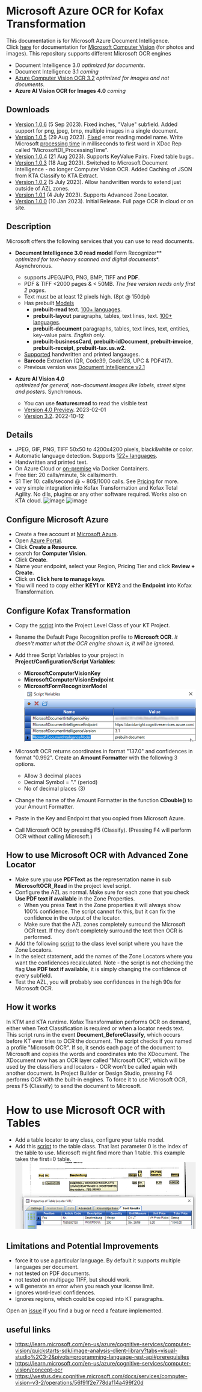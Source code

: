 # Microsoft Azure OCR for Kofax Transformation
This documentation is for Microsoft Azure Document Intelligence.  
Click [here](https://github.com/KofaxTransformation/MicrosoftOCR/tree/Microsoft-Computer-Vision#readme) for documentation for [Microsoft Computer Vision](https://github.com/KofaxTransformation/MicrosoftOCR/tree/Microsoft-Computer-Vision#readme) (for photos and images).
This repository supports different Microsoft OCR engines
* Document Intelligence 3.0 *optimized for documents*.
* Document Intelligence 3.1 *coming*
* [Azure Computer Vision OCR 3.2](https://github.com/KofaxTransformation/MicrosoftOCR/tree/Computer-Vision-OCR-3.2) *optimized for images and not documents*.
* **Azure AI Vision OCR for Images 4.0** *coming*
## Downloads
* [Version 1.0.6](https://github.com/KofaxTransformation/MicrosoftOCR/releases/tag/1.0.6) (5 Sep 2023). Fixed inches, "Value" subfield. Added support for png, jpeg, bmp, multiple images in a single document.
* [Version 1.0.5](https://github.com/KofaxTransformation/MicrosoftOCR/releases/tag/1.0.5) (29 Aug 2023). [Fixed](https://github.com/KofaxTransformation/MicrosoftOCR/commit/62a36fca545373683e7cd807bb3532779e0661e7) error reading model name. Write Microsoft [processing time](https://github.com/KofaxTransformation/MicrosoftOCR/commit/2a1d43c79cd34010817dcc8f64003387a3cb7391) in milliseconds to first word in XDoc Rep called "MicrosoftDI_ProcessingTime".
* [Version 1.0.4](https://github.com/KofaxTransformation/MicrosoftOCR/releases/tag/1.0.4) (21 Aug 2023). Supports KeyValue Pairs. Fixed table bugs..
* [Version 1.0.3](https://github.com/KofaxTransformation/MicrosoftOCR/releases/tag/1.0.3) (18 Aug 2023). Switched to Microsoft Document Intelligence - no longer Computer Vision OCR. Added Caching of JSON from KTA Classify to KTA Extract.
* [Version 1.0.2](https://github.com/KofaxTransformation/MicrosoftOCR/releases/tag/1.0.2) (5 July 2023). Allow handwritten words to extend just outside of AZL zones.
* [Version 1.0.1](https://github.com/KofaxTransformation/MicrosoftOCR/releases/tag/1.0.1) (4 July 2023). Supports Advanced Zone Locator.
* [Version 1.0.0](https://github.com/KofaxTransformation/MicrosoftOCR/releases/tag/1.0.0)  (10 Jan 2023). Initial Release. Full page OCR in cloud or on site.
## Description
Microsoft offers the following services that you can use to read documents.
* **Document Intelligence 3.0 read model** Form Recognizer**  
    *optimized for text-heavy scanned and digital documents**. Asynchronous.
    * supports JPEG/JPG, PNG, BMP, TIFF and **PDF**.
    * PDF & TIFF <2000 pages & < 50MB. *The free version reads only first 2 pages*.
    * Text must be at least 12 pixels high. (8pt @ 150dpi)
    * Has prebuilt [Models](https://learn.microsoft.com/en-us/azure/ai-services/document-intelligence/how-to-guides/use-sdk-rest-api?view=doc-intel-3.0.0&preserve-view=true&tabs=windows&pivots=programming-language-rest-api#analyze-documents-and-get-results)
      * **prebuilt-read** text. [100+ languages](https://docs.microsoft.com/en-us/azure/applied-ai-services/form-recognizer/language-support).
      * **prebuilt-layout** paragraphs, tables, text lines, text. [100+ languages](https://docs.microsoft.com/en-us/azure/applied-ai-services/form-recognizer/language-support).
      * **prebuilt-document** paragraphs, tables, text lines, text, entities, key-value pairs. *English only*.
      * **prebuilt-businessCard**, **prebuilt-idDocument**, **prebuilt-invoice**, **prebuilt-receipt**, **prebuilt-tax.us.w2**.
    * [Supported](https://learn.microsoft.com/en-us/azure/ai-services/document-intelligence/language-support?view=doc-intel-3.0.0) handwritten and printed langauges.
    * **Barcode** Extraction (QR, Code39, Code128, UPC & PDF417).
    * Previous version was [Document Intelligence v2.1](https://learn.microsoft.com/en-us/azure/ai-services/document-intelligence/how-to-guides/use-sdk-rest-api?view=doc-intel-2.1.0&preserve-view=true&tabs=windows&pivots=programming-language-rest-api)

  
  
* **Azure AI Vision 4.0**  
    *optimized for general, non-document images like labels, street signs and posters.* Synchronous.
    * You can use **features:read** to read the visible text
    * [Version 4.0 Preview](https://learn.microsoft.com/en-us/azure/ai-services/computer-vision/concept-ocr?view=doc-intel-3.0.0). 2023-02-01
    * [Version 3.2](???). 2022-10-12


## Details

* JPEG, GIF, PNG, TIFF 50x50 to 4200x4200 pixels, black&white or color.
* Automatic language detection. Supports [122+ languages](https://learn.microsoft.com/en-us/azure/cognitive-services/computer-vision/language-support#optical-character-recognition-ocr).
* Handwritten and printed text.
* On Azure Cloud or [on-premise](https://learn.microsoft.com/en-us/azure/cognitive-services/computer-vision/computer-vision-how-to-install-containers) via Docker Containers.
* Free tier: 20 calls/minute, 5k calls/month.
* S1 Tier 10: calls/second @ ~ 80$/1000 calls. See [Pricing]((https://azure.microsoft.com/en-gb/pricing/details/cognitive-services/computer-vision/)) for more.
* very simple integration into Kofax Transformation and Kofax Total Agility. No dlls, plugins or any other software required. Works also on KTA cloud.
![image](https://user-images.githubusercontent.com/47416964/227095491-b54f09f7-7b2f-4be2-95a7-0b5383185ee3.png)
![image](https://user-images.githubusercontent.com/47416964/227095588-62649b39-4648-4c06-aa37-3f77dcf85600.png)

## Configure Microsoft Azure
* Create a free account at [Microsoft Azure](https://azure.microsoft.com).
* Open [Azure Portal](https://portal.azure.com/#home).
* Click **Create a Resource**.
* search for **Computer Vision**.
* Click **Create**.
* Name your endpoint, select your Region, Pricing Tier and click **Review + Create**.
* Click on **Click here to manage keys**.
* You will need to copy either **KEY1** or **KEY2** and the **Endpoint** into Kofax Transformation.

## Configure Kofax Transformation

* Copy the [script](md/Project.vb) into the Project Level Class of your KT Project.
* Rename the Default Page Recognition profile to **Microsoft OCR**. *It doesn't matter what the OCR engine shown is, it will be ignored*.
* Add three Script Variables to your project in **Project/Configuration/Script Variables**: 
    * **MicrosoftComputerVisionKey**
    * **MicrosoftComputerVisionEndpoint**
    * **MicrosoftFormRecognizerModel**    
![Alt text](images/Script%20Variables.png)


* Microsoft OCR returns coordinates in format "137.0" and confidences in format "0.992". Create an **Amount Formatter** with the following 3 options.
  * Allow 3 decimal places
  * Decimal Symbol = "." (period)
  * No of decimal places (3)
* Change the name of the Amount Formatter in the function **CDouble()** to your Amount Formatter.
* Paste in the Key and Endpoint that you copied from Microsoft Azure.
* Call Microsoft OCR by pressing F5 (Classify). (Pressing F4 will perform OCR without calling Microsoft.)

## How to use Microsoft OCR with Advanced Zone Locator
* Make sure you use **PDFText** as the representation name in sub **MicrosoftOCR_Read** in the project level script.
* Configure the AZL as normal. Make sure for each zone that you check **Use PDF text if available** in the Zone Properties.
  * When you press **Test** in the Zone properties it will always show 100% confidence. The script cannot fix this, but it can fix the confidence in the output of the locator.
  * Make sure that the AZL zones completely surround the Microsoft OCR text. If they don't completely surround the text then OCR is performed.
* Add the following [script](AZL_Microsoft%20OCR.vb) to the class level script where you have the Zone Locators.
* In the select statement, add the names of the Zone Locators where you want the confidences recalculated. Note - the script is not checking the flag **Use PDF text if available**, it is simply changing the confidence of every subfield.
* Test the AZL, you will probably see confidences in the high 90s for Microsoft OCR.


## How it works
In KTM and KTA runtime. Kofax Transformation performs OCR on demand, either when Text Classification is required or when a locator needs text.
This script runs in the event **Document_BeforeClassify**, which occurs before KT ever tries to OCR the document. The script checks if you named a profile "Microsoft OCR". If so, it sends each page of the document to Microsoft and copies the words and coordinates into the XDocument. The XDocument now has an OCR layer called "Microsoft OCR", which will be used by the classifiers and locators - OCR won't be called again with another document.
In Project Builder or Design Studio, pressing F4 performs OCR with the built-in engines. To force it to use Microsoft OCR, press F5 (Classify) to send the document to Microsoft.

# How to use Microsoft OCR with Tables
* Add a table locator to any class, configure your table model.
* Add this [script](md/Table.vb) to the table class. That last parameter 0 is the index of the table to use. Microsoft might find more than 1 table. this example takes the first=0 table.  
![Microsoft Table in Table Locator](images/TableLocator_MicrosoftDocumentIntelligence.png) 
## Limitations and Potential Improvements
* force it to use a particular language. By default it supports multiple languages per document.
* not tested on PDF documents.
* not tested on multipage TIFF, but should work.
* will generate an error when you reach your license limit.  
* ignores word-level confidences.
* Ignores regions, which could be copied into KT paragraphs.

Open an [issue](https://github.com/KofaxTransformation/MicrosoftOCR/issues) if you find a bug or need a feature implemented.

## useful links
* https://learn.microsoft.com/en-us/azure/cognitive-services/computer-vision/quickstarts-sdk/image-analysis-client-library?tabs=visual-studio%2C3-2&pivots=programming-language-rest-api#prerequisites
* https://learn.microsoft.com/en-us/azure/cognitive-services/computer-vision/concept-ocr
* https://westus.dev.cognitive.microsoft.com/docs/services/computer-vision-v3-2/operations/56f91f2e778daf14a499f20d
